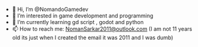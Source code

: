 - 👋 Hi, I’m @NomandoGamedev
- 👀 I’m interested in game development and programming
- 🌱 I’m currently learning gd script , godot and python
- 📫 How to reach me: NomanSarkar2011@outlook.com
(I am not 11 years old its just when I created the email it was 2011 and I was dumb)
